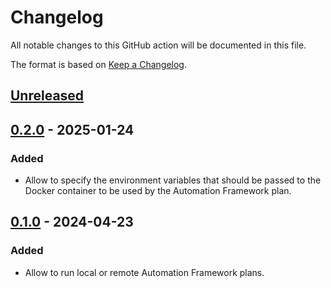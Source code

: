 # Changelog

All notable changes to this GitHub action will be documented in this file.

The format is based on [Keep a Changelog](https://keepachangelog.com/en/1.0.0/).

## [Unreleased]

## [0.2.0] - 2025-01-24
### Added
 - Allow to specify the environment variables that should be passed to the Docker container to be used by the Automation Framework plan.

## [0.1.0] - 2024-04-23
### Added
 - Allow to run local or remote Automation Framework plans.

[Unreleased]: https://github.com/zaproxy/action-af/compare/v0.2.0...HEAD
[0.2.0]: https://github.com/zaproxy/action-af/compare/v0.1.0...v0.2.0
[0.1.0]: https://github.com/zaproxy/action-af/compare/b9d155d1940506fe73c356194bbc0dc4f45789f4...v0.1.0
